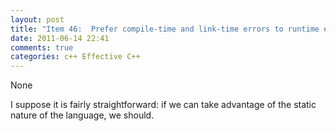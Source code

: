 ```yaml
---
layout: post
title: "Item 46:  Prefer compile-time and link-time errors to runtime errors"
date: 2011-06-14 22:41
comments: true
categories: c++ Effective C++
---
```


None


I suppose it is fairly straightforward: if we can take advantage of the static nature of the language, we should.


